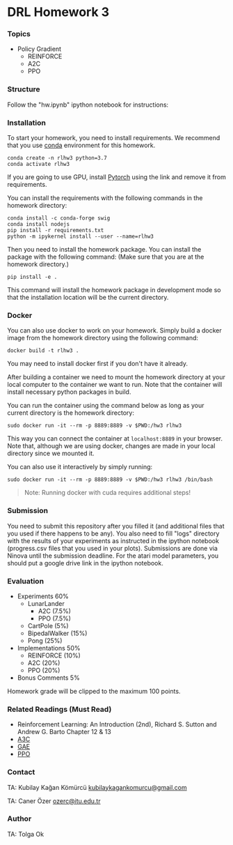 # DRL Homework 3

### Topics
- Policy Gradient
  - REINFORCE
  - A2C
  - PPO

### Structure

Follow the "hw.ipynb" ipython notebook for instructions:

### Installation

To start your homework, you need to install requirements. We recommend that you use [conda](https://docs.conda.io/projects/conda/en/latest/user-guide/install/index.html) environment for this homework.

```
conda create -n rlhw3 python=3.7
conda activate rlhw3
```

If you are going to use GPU, install [Pytorch](https://pytorch.org/get-started/locally/) using the link and remove it from requirements.

You can install the requirements with the following commands in the homework directory:

```
conda install -c conda-forge swig
conda install nodejs
pip install -r requirements.txt
python -m ipykernel install --user --name=rlhw3
```
Then you need to install the homework package. You can install the package with the following command: (Make sure that you are at the homework directory.)

```
pip install -e .
```

This command will install the homework package in development mode so that the installation location will be the current directory.

### Docker

You can also use docker to work on your homework. Simply build a docker image from the homework directory using the following command:


```
docker build -t rlhw3 .
```

You may need to install docker first if you don't have it already.

After building a container we need to mount the homework directory at your local computer to the container we want to run. Note that the container will install necessary python packages in build.

You can run the container using the command below as long as your current directory is the homework directory:

```
sudo docker run -it --rm -p 8889:8889 -v $PWD:/hw3 rlhw3
```

This way you can connect the container at ```localhost:8889``` in your browser. Note that, although we are using docker, changes are made in your local directory since we mounted it.

You can also use it interactively by simply running:

```
sudo docker run -it --rm -p 8889:8889 -v $PWD:/hw3 rlhw3 /bin/bash
```

> Note: Running docker with cuda requires additional steps!

### Submission

You need to submit this repository after you filled it (and additional files that you used if there happens to be any). You also need to fill "logs" directory with the results of your experiments as instructed in the ipython notebook (progress.csv files that you used in your plots). Submissions are done via Ninova until the submission deadline. For the atari model parameters, you should put a google drive link in the ipython notebook.

### Evaluation

- Experiments 60%
  - LunarLander
    - A2C (7.5%)
    - PPO (7.5%)
  - CartPole (5%)
  - BipedalWalker (15%)
  - Pong (25%) 
- Implementations 50%
  - REINFORCE (10%)
  - A2C (20%)
  - PPO (20%)
- Bonus Comments 5%

Homework grade will be clipped to the maximum 100 points.

### Related Readings (**Must Read**)

- Reinforcement Learning: An Introduction (2nd), Richard S. Sutton and Andrew G. Barto Chapter 12 & 13 
- [A3C](https://arxiv.org/abs/1602.01783)
- [GAE](https://arxiv.org/pdf/1506.02438.pdf)
- [PPO](https://arxiv.org/pdf/1707.06347.pdf)

### Contact
TA: Kubilay Kağan Kömürcü
kubilaykagankomurcu@gmail.com

TA: Caner Özer
ozerc@itu.edu.tr

### Author
TA: Tolga Ok